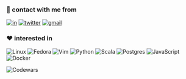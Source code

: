 ### 👋 contact with me from

[![in](https://img.shields.io/badge/LinkedIn-0077B5?style=for-the-badge&logo=linkedin&logoColor=white)](https://www.linkedin.com/in/sergencepoglu/)
[![twitter](https://img.shields.io/badge/Twitter-1DA1F2?style=for-the-badge&logo=twitter&logoColor=white)](https://twitter.com/devcsgn)
[![gmail](https://img.shields.io/badge/Gmail-D14836?style=for-the-badge&logo=gmail&logoColor=white)](mailto:dev.csgn@gmail.com)


### ❤️ interested in

![Linux](https://img.shields.io/badge/Linux-FCC624?style=for-the-badge&logo=linux&logoColor=black)
![Fedora](https://img.shields.io/badge/Fedora-294172?style=for-the-badge&logo=fedora&logoColor=white)
![Vim](https://img.shields.io/badge/VIM-%2311AB00.svg?style=for-the-badge&logo=vim&logoColor=white)
![Python](https://img.shields.io/badge/python-3670A0?style=for-the-badge&logo=python&logoColor=ffdd54)
![Scala](https://img.shields.io/badge/scala-%23DC322F.svg?style=for-the-badge&logo=scala&logoColor=white)
![Postgres](https://img.shields.io/badge/postgres-%23316192.svg?style=for-the-badge&logo=postgresql&logoColor=white)
![JavaScript](https://img.shields.io/badge/javascript-%23323330.svg?style=for-the-badge&logo=javascript&logoColor=%23F7DF1E)
![Docker](https://img.shields.io/badge/docker-%230db7ed.svg?style=for-the-badge&logo=docker&logoColor=white)


![Codewars](https://www.codewars.com/users/csgn/badges/large?theme=dark)
